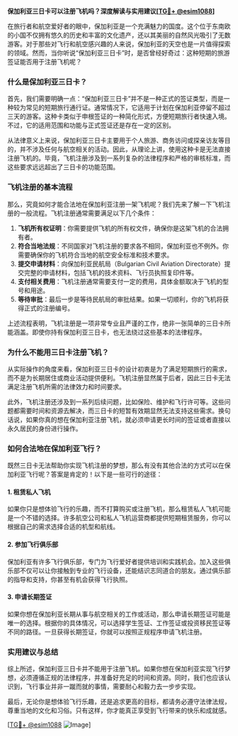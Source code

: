 **保加利亚三日卡可以注册飞机吗？深度解读与实用建议[[TG💪+ @esim1088](https://t.me/s/esim1088)]**

在旅行者和航空爱好者的眼中，保加利亚是一个充满魅力的国度。这个位于东南欧的小国不仅拥有悠久的历史和丰富的文化遗产，还以其美丽的自然风光吸引了无数游客。对于那些对飞行和航空感兴趣的人来说，保加利亚的天空也是一片值得探索的领域。然而，当你听说“保加利亚三日卡”时，是否曾经好奇过：这种短期的旅游签证能否用于注册飞机呢？

### 什么是保加利亚三日卡？

首先，我们需要明确一点：“保加利亚三日卡”并不是一种正式的签证类型，而是一种较为常见的短期旅行通行证。通常情况下，它适用于计划在保加利亚停留不超过三天的游客。这种卡类似于申根签证的一种简化形式，方便短期旅行者快速入境。不过，它的适用范围和功能与正式签证还是存在一定的区别。

从法律意义上来说，保加利亚三日卡主要用于个人旅游、商务访问或探亲访友等目的，并不涉及任何与航空相关的活动。因此，从理论上讲，使用这种卡是无法直接注册飞机的。毕竟，飞机注册涉及到一系列复杂的法律程序和严格的审核标准，而这些要求远远超出了三日卡的功能范围。

### 飞机注册的基本流程

那么，究竟如何才能合法地在保加利亚注册一架飞机呢？我们先来了解一下飞机注册的一般流程。飞机注册通常需要满足以下几个条件：

1. **飞机所有权证明**：你需要提供飞机的所有权文件，确保你是这架飞机的合法拥有者。
2. **符合当地法规**：不同国家对飞机注册的要求各不相同，保加利亚也不例外。你需要确保你的飞机符合当地的航空安全标准和技术要求。
3. **提交申请材料**：向保加利亚民航局（Bulgarian Civil Aviation Directorate）提交完整的申请材料，包括飞机的技术资料、飞行员执照复印件等。
4. **支付相关费用**：飞机注册通常需要支付一定的费用，具体金额取决于飞机的型号和用途。
5. **等待审批**：最后一步是等待民航局的审批结果。如果一切顺利，你的飞机将获得正式的注册编号。

上述流程表明，飞机注册是一项非常专业且严谨的工作，绝非一张简单的三日卡所能涵盖。即使你持有保加利亚三日卡，也无法绕过这些基本的法律程序。

### 为什么不能用三日卡注册飞机？

从实际操作的角度来看，保加利亚三日卡的设计初衷是为了满足短期旅行的需求，而不是为长期居住或商业活动提供便利。飞机注册显然属于后者，因此三日卡无法满足注册飞机所需的法律效力和时间要求。

此外，飞机注册还涉及到一系列后续问题，比如保险、维护和飞行许可等。这些问题都需要时间和资源去解决，而三日卡的短暂有效期显然无法支持这些需求。换句话说，如果你真的想在保加利亚注册飞机，就必须申请更长时间的签证或者直接以永久居民的身份进行操作。

### 如何合法地在保加利亚飞行？

既然三日卡无法帮助你实现飞机注册的梦想，那么有没有其他合法的方式可以在保加利亚飞行呢？答案是肯定的！以下是一些可行的途径：

#### 1. 租赁私人飞机
如果你只是想体验飞行的乐趣，而不打算购买或注册飞机，那么租赁私人飞机可能是一个不错的选择。许多航空公司和私人飞机运营商都提供短期租赁服务，你可以根据自己的需求选择合适的机型和航线。

#### 2. 参加飞行俱乐部
保加利亚有许多飞行俱乐部，专门为飞行爱好者提供培训和实践机会。加入这些俱乐部不仅可以让你接触到专业的飞行设备，还能结识志同道合的朋友。通过俱乐部的指导和支持，你甚至有机会获得飞行执照。

#### 3. 申请长期签证
如果你想在保加利亚长期从事与航空相关的工作或活动，那么申请长期签证可能是唯一的选择。根据你的具体情况，可以选择学生签证、工作签证或投资移民签证等不同的路径。一旦获得长期签证，你就可以按照正规程序申请飞机注册。

### 实用建议与总结

综上所述，保加利亚三日卡并不能用于注册飞机。如果你想在保加利亚实现飞行梦想，必须遵循正规的法律程序，并准备好充足的时间和资源。同时，我们也应该认识到，飞行事业并非一蹴而就的事情，需要耐心和毅力去一步步实现。

最后，无论你是想体验飞行乐趣，还是追求更高的目标，都请务必遵守法律法规，尊重当地的文化和习俗。只有这样，你才能真正享受到飞行带来的快乐和成就感。

[[TG💪+ @esim1088](https://t.me/s/esim1088) ![Image](https://i.postimg.cc/4NQfJmqS/Snipaste-2025-05-13-00-14-12.png)]